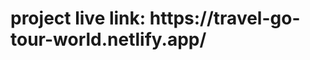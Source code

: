 <h1> project live link: https://travel-go-tour-world.netlify.app/</h1>
<br>
<img src=" https://i.ibb.co/5Ff20q3/travel-go.png" alt="">

